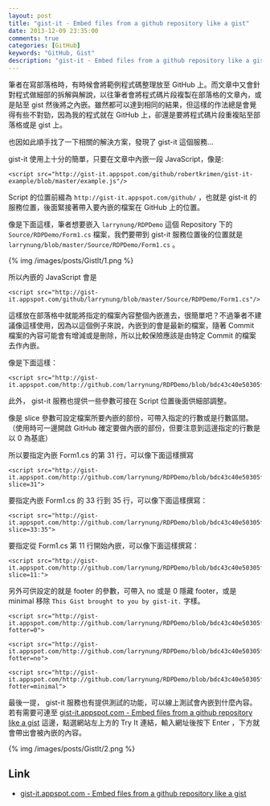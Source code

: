 ```yaml
---
layout: post
title: "gist-it - Embed files from a github repository like a gist"
date: 2013-12-09 23:35:00
comments: true
categories: [GitHub]
keywords: "GitHub, Gist"
description: "gist-it - Embed files from a github repository like a gist"
---
```


筆者在寫部落格時，有時候會將範例程式碼整理放至 GitHub 上。而文章中又會針對程式做細部的拆解與解說，以往筆者會將程式碼片段複製在部落格的文章內，或是貼至 gist 然後將之內嵌。雖然都可以達到相同的結果，但這樣的作法總是會覺得有些不對勁，因為我的程式就在 GitHub 上，卻還是要將程式碼片段重複貼至部落格或是 gist 上。 

<!--More-->

也因如此順手找了一下相關的解決方案，發現了 gist-it 這個服務...  

gist-it 使用上十分的簡單，只要在文章中內嵌一段 JavaScript，像是:

    <script src="http://gist-it.appspot.com/github/robertkrimen/gist-it-example/blob/master/example.js"/>


Script 的位置前綴為 `http://gist-it.appspot.com/github/` ，也就是 gist-it 的服務位置，後面緊接著帶入要內嵌的檔案在 GitHub 上的位置。

像是下面這樣，筆者想要嵌入 `larrynung/RDPDemo` 這個 Repository 下的 `Source/RDPDemo/Form1.cs` 檔案，我們要帶到 gist-it 服務位置後的位置就是 `larrynung/blob/master/Source/RDPDemo/Form1.cs` 。 

{% img /images/posts/GistIt/1.png %}


所以內嵌的 JavaScript 會是

    <script src="http://gist-it.appspot.com/github/larrynung/blob/master/Source/RDPDemo/Form1.cs"/>


這樣放在部落格中就能將指定的檔案內容整個內嵌進去，很簡單吧？不過筆者不建議像這樣使用，因為以這個例子來說，內嵌到的會是最新的檔案，隨著 Commit 檔案的內容可能會有增減或是刪除，所以比較保險應該是由特定 Commit 的檔案去作內嵌。

像是下面這樣：

    <script src="http://gist-it.appspot.com/http://github.com/larrynung/RDPDemo/blob/bdc43c40e50305f2e12f29c5ff7e8b376b73d90b/Source/RDPDemo/Form1.cs">

此外， gist-it 服務也提供一些參數可接在 Script 位置後面供細部調整。  

像是 slice 參數可設定檔案所要內嵌的部份，可帶入指定的行數或是行數區間。（使用時可一邊開啟 GitHub 確定要做內嵌的部份，但要注意到這邊指定的行數是以 0 為基底）

所以要指定內嵌 Form1.cs 的第 31 行，可以像下面這樣撰寫

    <script src="http://gist-it.appspot.com/http://github.com/larrynung/RDPDemo/blob/bdc43c40e50305f2e12f29c5ff7e8b376b73d90b/Source/RDPDemo/Form1.cs?slice=31">

要指定內嵌 Form1.cs 的 33 行到 35 行，可以像下面這樣撰寫：

    <script src="http://gist-it.appspot.com/http://github.com/larrynung/RDPDemo/blob/bdc43c40e50305f2e12f29c5ff7e8b376b73d90b/Source/RDPDemo/Form1.cs?slice=33:35">

要指定從 Form1.cs 第 11 行開始內嵌，可以像下面這樣撰寫：

    <script src="http://gist-it.appspot.com/http://github.com/larrynung/RDPDemo/blob/bdc43c40e50305f2e12f29c5ff7e8b376b73d90b/Source/RDPDemo/Form1.cs?slice=11:">

另外可供設定的就是 footer 的參數，可帶入 no 或是 0 隱藏 footer，或是 minimal 移除 `This Gist brought to you by gist-it.` 字樣。

    <script src="http://gist-it.appspot.com/http://github.com/larrynung/RDPDemo/blob/bdc43c40e50305f2e12f29c5ff7e8b376b73d90b/Source/RDPDemo/Form1.cs?fotter=0">

    <script src="http://gist-it.appspot.com/http://github.com/larrynung/RDPDemo/blob/bdc43c40e50305f2e12f29c5ff7e8b376b73d90b/Source/RDPDemo/Form1.cs?fotter=no">

    <script src="http://gist-it.appspot.com/http://github.com/larrynung/RDPDemo/blob/bdc43c40e50305f2e12f29c5ff7e8b376b73d90b/Source/RDPDemo/Form1.cs?fotter=minimal">


最後一提， gist-it 服務也有提供測試的功能，可以線上測試會內嵌到什麼內容。若有需要可連至 [gist-it.appspot.com - Embed files from a github repository like a gist](http://gist-it.appspot.com/) 這邊，點選網站左上方的 Try It 連結，輸入網址後按下 Enter ，下方就會帶出會被內嵌的內容。


{% img /images/posts/GistIt/2.png %}


Link
----
* [gist-it.appspot.com - Embed files from a github repository like a gist](http://gist-it.appspot.com/)
